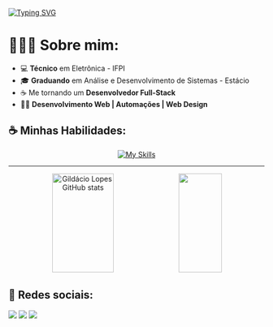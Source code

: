 [![Typing SVG](https://readme-typing-svg.demolab.com?font=Fira+Code&duration=4000&pause=500&width=435&lines=Olá!+%F0%9F%91%8B;Pode+me+chamar+de+Gil!+%F0%9F%98%81;Sou+desenvolvedor+Full-Stack;E+sou+apaixonado+por+Tecnologia+%3C3)](https://git.io/typing-svg)

<h1>👩🏽‍💻 Sobre mim: </h1>

- 💻 <strong>Técnico</strong> em Eletrônica - IFPI
- 🎓 <strong>Graduando</strong> em Análise e Desenvolvimento de Sistemas - Estácio
- ☕ Me tornando um <strong>Desenvolvedor Full-Stack</strong>
- 👩‍💻 <strong>Desenvolvimento Web | Automações | Web Design</strong>

<h2>☕ Minhas Habilidades: </h2>

<div align="center">
  
  [![My Skills](https://skillicons.dev/icons?i=html,css,js,ts,react,nextjs,tailwind,nodejs,express,python,django,git,mysql,mongodb,aws)](https://skillicons.dev)
  
</div>

<hr>

<!-- GitHub Stats -->
<div align="center">  
  <img width="49%" height="195px" src="https://github-readme-stats.vercel.app/api?username=Gildaciolopes&show_icons=true&count_private=true&hide_border=true&title_color=B253FF&icon_color=B253FF&text_color=c9d1d9&bg_color=0d1117" alt="Gildácio Lopes GitHub stats" /> 
  <img width="41%" height="195px" src="https://github-readme-stats.vercel.app/api/top-langs/?username=Gildaciolopes&layout=compact&hide_border=true&title_color=B253FF&text_color=c9d1d9&bg_color=0d1117" />
</div>

<div><h2>📱 Redes sociais: </h2>
  <a href="https://gildaciolopes.netlify.app" target="_blank"><img src="https://img.shields.io/badge/-Portfolio-%23F50040?style=for-the-badge&logo=javascript&logoColor=white" target="_blank"></a>
  <a href="https://www.linkedin.com/in/gildáciozz" target="_blank"><img src="https://img.shields.io/badge/-LinkedIn-%230077B5?style=for-the-badge&logo=devbox&logoColor=white" target="_blank"></a>
  <a href = "mailto:contato.gildaciolopes@gmail.com"><img src="https://img.shields.io/badge/-Gmail-%23333?style=for-the-badge&logo=gmail&logoColor=white" target="_blank"></a>
</div>
